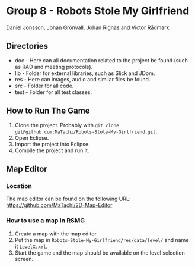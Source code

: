 Group 8 - Robots Stole My Girlfriend
====================================
Daniel Jonsson, Johan Grönvall, Johan Rignäs and Victor Rådmark.

Directories
-----------

* doc - Here can all documentation related to the project be found (such as RAD and meeting protocols).
* lib - Folder for external libraries, such as Slick and JDom.
* res - Here can images, audio and similar files be found.
* src - Folder for all code.
* test - Folder for all test classes.

How to Run The Game
-------------------

1. Clone the project. Probably with `git clone git@github.com:MaTachi/Robots-Stole-My-Girlfriend.git`.
2. Open Eclipse.
2. Import the project into Eclipse.
3. Compile the project and run it.

Map Editor
----------

### Location

The map editor can be found on the following URL: https://github.com/MaTachi/2D-Map-Editor

### How to use a map in RSMG

1. Create a map with the map editor.
2. Put the map in `Robots-Stole-My-Girlfriend/res/data/level/` and name it `LevelX.xml`.
3. Start the game and the map should be available on the level selection screen.